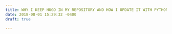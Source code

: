 ```yaml
---
title: WHY I KEEP HUGO IN MY REPOSITORY AND HOW I UPDATE IT WITH PYTHON.
date: 2018-08-01 15:29:32 -0400
draft: true

---
```

